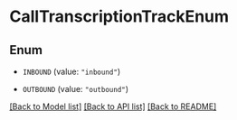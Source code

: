 # CallTranscriptionTrackEnum

## Enum


* `INBOUND` (value: `"inbound"`)

* `OUTBOUND` (value: `"outbound"`)


[[Back to Model list]](../README.md#documentation-for-models) [[Back to API list]](../README.md#documentation-for-api-endpoints) [[Back to README]](../README.md)


